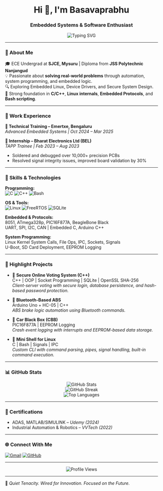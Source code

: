 <h1 align="center">Hi 👋, I'm Basavaprabhu</h1>
<h3 align="center">Embedded Systems & Software Enthusiast</h3>

<p align="center">
  <img src="https://readme-typing-svg.herokuapp.com?font=Fira+Code&size=20&pause=1000&color=0FFFD0&center=true&vCenter=true&width=1000&lines=C%2FC%2B%2B+%7C+Bash+%7C+Data+Structures;System+Programming+%7C+Linux+Internals;Networking+%26+Protocols+%7C+Operating+Systems;Micro-controllers+%7C+Micro-processors;Sensors+%26+Actuators+%7C+Automotive+Enthusiastic+%7C+PCB+Design" alt="Typing SVG" />
</p>




---

### 🔧 About Me

🎓 ECE Undergrad at **SJCE, Mysuru** | Diploma from **JSS Polytechnic Nanjangud**  
💡 Passionate about **solving real-world problems** through automation, system programming, and embedded logic.  
🔍 Exploring Embedded Linux, Device Drivers, and Secure System Design.    
🧰 Strong foundation in **C/C++**, **Linux internals**, **Embedded Protocols**, and **Bash scripting**.

---

### 💼 Work Experience

**🔹 Technical Training – Emertxe, Bengaluru**  
*Advanced Embedded Systems | Oct 2024 – Mar 2025*  

**🔹 Internship – Bharat Electronics Ltd (BEL)**  
*TAPP Trainee | Feb 2023 – Aug 2023*  
- Soldered and debugged over 10,000+ precision PCBs  
- Resolved signal integrity issues, improved board validation by 30%

---

### 🧠 Skills & Technologies

**Programming:**  
![C](https://img.shields.io/badge/C-00599C?style=flat&logo=c&logoColor=white)
![C++](https://img.shields.io/badge/C++-00599C?style=flat&logo=cplusplus&logoColor=white)
![Bash](https://img.shields.io/badge/Bash-121011?style=flat&logo=gnu-bash&logoColor=white)

**OS & Tools:**  
![Linux](https://img.shields.io/badge/Linux-FCC624?style=flat&logo=linux&logoColor=black)
![FreeRTOS](https://img.shields.io/badge/FreeRTOS-00274F?style=flat&logo=freertos&logoColor=white)
![SQLite](https://img.shields.io/badge/SQLite-07405E?style=flat&logo=sqlite&logoColor=white)

**Embedded & Protocols:**  
8051, ATmega328p, PIC16F877A, BeagleBone Black  
UART, SPI, I2C, CAN | Embedded C, Arduino C++

**System Programming:**  
Linux Kernel System Calls, File Ops, IPC, Sockets, Signals  
U-Boot, SD Card Deployment, EEPROM Logging

---

### 🚀 Highlight Projects

- 🔐 **Secure Online Voting System (C++)**  
  C++ | OOP | Socket Programming | SQLite | OpenSSL SHA-256  
  _Client-server voting with secure login, database persistence, and hash-based password protection._

- 📱 **Bluetooth-Based ABS**  
  Arduino Uno + HC-05 | C++  
  _ABS brake logic automation using Bluetooth commands._

- 🧠 **Car Black Box (CBB)**  
  PIC16F877A | EEPROM Logging  
  _Crash event logging with interrupts and EEPROM-based data storage._

- 🐚 **Mini Shell for Linux**  
  C | Bash | Signals | IPC  
  _Custom CLI with command parsing, pipes, signal handling, built-in command execution._

---

### 📊 GitHub Stats

<p align="center">
  <img src="https://github-readme-stats.vercel.app/api?username=PrabhuEmbeddedWorks&show_icons=true&theme=radical" alt="GitHub Stats" />
  <br/>
  <img src="https://github-readme-streak-stats.herokuapp.com/?user=PrabhuEmbeddedWorks&theme=radical" alt="GitHub Streak"/>
  <br/>
  <img src="https://github-readme-stats.vercel.app/api/top-langs/?username=PrabhuEmbeddedWorks&layout=compact&theme=radical" alt="Top Languages"/>
</p>

---

### 🏅 Certifications

- ADAS, MATLAB/SIMULINK – *Udemy (2024)*  
- Industrial Automation & Robotics – *VVTech (2022)*

---

### 🌐 Connect With Me

[![Gmail](https://img.shields.io/badge/Gmail-D14836?style=flat&logo=gmail&logoColor=white)](mailto:prabhu26ec@gmail.com)
[![GitHub](https://img.shields.io/badge/GitHub-181717?style=flat&logo=github&logoColor=white)](https://github.com/PrabhuEmbeddedWorks)

---

<p align="center">
  <img src="https://komarev.com/ghpvc/?username=PrabhuEmbeddedWorks&label=Profile%20views&color=0e75b6&style=flat" alt="Profile Views" />
</p>

---

🔧 *Quiet Tenacity. Wired for Innovation. Focused on the Future.*
